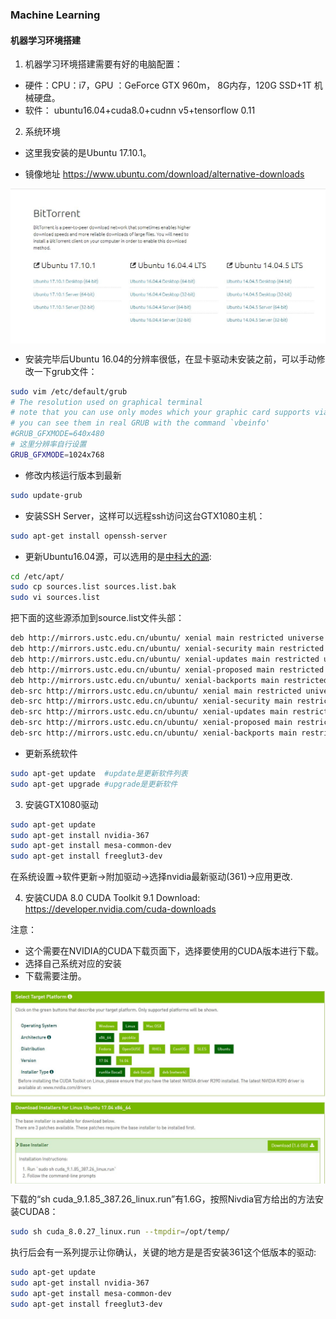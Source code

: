 ### Machine Learning

#### 机器学习环境搭建

1. 机器学习环境搭建需要有好的电脑配置：

* 硬件：CPU：i7，GPU ：GeForce GTX 960m， 8G内存，120G SSD+1T 机械硬盘。 
* 软件： ubuntu16.04+cuda8.0+cudnn v5+tensorflow 0.11

2. 系统环境
* 这里我安装的是Ubuntu 17.10.1。

* 镜像地址 https://www.ubuntu.com/download/alternative-downloads 

<p align="center">
<img width="600" align="center" src="../images/6.jpg" />
</p>

* 安装完毕后Ubuntu 16.04的分辨率很低，在显卡驱动未安装之前，可以手动修改一下grub文件：
```bash
sudo vim /etc/default/grub
# The resolution used on graphical terminal
# note that you can use only modes which your graphic card supports via VBE
# you can see them in real GRUB with the command `vbeinfo'
#GRUB_GFXMODE=640x480
# 这里分辨率自行设置
GRUB_GFXMODE=1024x768
```
* 修改内核运行版本到最新
```bash
sudo update-grub
```
* 安装SSH Server，这样可以远程ssh访问这台GTX1080主机：
```bash
sudo apt-get install openssh-server
```
* 更新Ubuntu16.04源，可以选用的是[中科大的源](https://lug.ustc.edu.cn/wiki/mirrors/help/ubuntu):
```bash
cd /etc/apt/
sudo cp sources.list sources.list.bak
sudo vi sources.list
```
把下面的这些源添加到source.list文件头部：
```bash
deb http://mirrors.ustc.edu.cn/ubuntu/ xenial main restricted universe multiverse
deb http://mirrors.ustc.edu.cn/ubuntu/ xenial-security main restricted universe multiverse
deb http://mirrors.ustc.edu.cn/ubuntu/ xenial-updates main restricted universe multiverse
deb http://mirrors.ustc.edu.cn/ubuntu/ xenial-proposed main restricted universe multiverse
deb http://mirrors.ustc.edu.cn/ubuntu/ xenial-backports main restricted universe multiverse
deb-src http://mirrors.ustc.edu.cn/ubuntu/ xenial main restricted universe multiverse
deb-src http://mirrors.ustc.edu.cn/ubuntu/ xenial-security main restricted universe multiverse
deb-src http://mirrors.ustc.edu.cn/ubuntu/ xenial-updates main restricted universe multiverse
deb-src http://mirrors.ustc.edu.cn/ubuntu/ xenial-proposed main restricted universe multiverse
deb-src http://mirrors.ustc.edu.cn/ubuntu/ xenial-backports main restricted universe multiverse
```
* 更新系统软件
```bash
sudo apt-get update  #update是更新软件列表
sudo apt-get upgrade #upgrade是更新软件
```
3. 安装GTX1080驱动

```bash
sudo apt-get update
sudo apt-get install nvidia-367
sudo apt-get install mesa-common-dev
sudo apt-get install freeglut3-dev
```
在系统设置->软件更新->附加驱动->选择nvidia最新驱动(361)->应用更改.

4. 安装CUDA 8.0
CUDA Toolkit 9.1 Download: https://developer.nvidia.com/cuda-downloads

注意：
* 这个需要在NVIDIA的CUDA下载页面下，选择要使用的CUDA版本进行下载。 
* 选择自己系统对应的安装
* 下载需要注册。

<p align="center">
<img width="600" align="center" src="../images/7.jpg" />
</p>
下载的“sh cuda_9.1.85_387.26_linux.run”有1.6G，按照Nivdia官方给出的方法安装CUDA8：

```bash
sudo sh cuda_8.0.27_linux.run --tmpdir=/opt/temp/
```
执行后会有一系列提示让你确认，关键的地方是是否安装361这个低版本的驱动:

```bash
sudo apt-get update
sudo apt-get install nvidia-367
sudo apt-get install mesa-common-dev
sudo apt-get install freeglut3-dev
```
